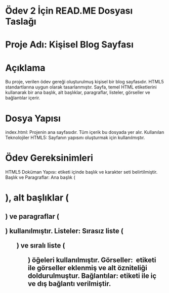 
# Ödev 2 İçin READ.ME Dosyası Taslağı
# Proje Adı: Kişisel Blog Sayfası
# Açıklama
Bu proje, verilen ödev gereği oluşturulmuş kişisel bir blog sayfasıdır. HTML5 standartlarına uygun olarak tasarlanmıştır. Sayfa, temel HTML etiketlerini kullanarak bir ana başlık, alt başlıklar, paragraflar, listeler, görseller ve bağlantılar içerir.

# Dosya Yapısı
index.html: Projenin ana sayfasıdır. Tüm içerik bu dosyada yer alır.
Kullanılan Teknolojiler
HTML5: Sayfanın yapısını oluşturmak için kullanılmıştır.
# Ödev Gereksinimleri
HTML5 Doküman Yapısı: <head> etiketi içinde başlık ve karakter seti belirtilmiştir.
Başlık ve Paragraflar: Ana başlık (<h1>), alt başlıklar (<h2>) ve paragraflar (<p>) kullanılmıştır.
Listeler: Sırasız liste (<ul>) ve sıralı liste (<ol>) öğeleri kullanılmıştır.
Görseller: <img> etiketi ile görseller eklenmiş ve alt özniteliği doldurulmuştur.
Bağlantılar: <a> etiketi ile iç ve dış bağlantı verilmiştir.
